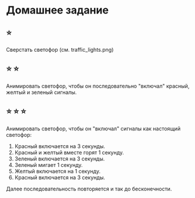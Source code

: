 # Домашнее задание

## :star:

Сверстать светофор (см. traffic_lights.png)

## :star: :star:

Анимировать светофор, чтобы он последовательно "включал" красный, желтый и зеленый сигналы.

## :star: :star: :star:

Анимировать светофор, чтобы он "включал" сигналы как настоящий светофор:
1. Красный включается на 3 секунды.
2. Красный и желтый вместе горят 1 секунду.
3. Зеленый включается на 3 секунды.
4. Зеленый мигает 1 секунду.
5. Желтый включается на 1 секунду.
6. Красный включается на 3 секунды.
   
Далее последовательность повторяется и так до бесконечности.